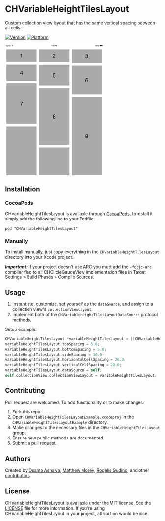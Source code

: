 
# CHVariableHeightTilesLayout

Custom collection view layout that has the same vertical spacing between all cells.

[![Version](https://cocoapod-badges.herokuapp.com/v/CHVariableHeightTilesLayout/badge.png)](http://cocoadocs.org/docsets/CHVariableHeightTilesLayout)
[![Platform](https://cocoapod-badges.herokuapp.com/p/CHVariableHeightTilesLayout/badge.png)](http://cocoadocs.org/docsets/CHVariableHeightTilesLayout)

<img src="https://github.com/chaione/CHVariableHeightTilesLayout/raw/master/Misc/screenshot01.png" width=320>

## Installation

### CocoaPods

CHVariableHeightTilesLayout is available through [CocoaPods](http://cocoapods.org), to install it simply add the following line to your Podfile:

`pod "CHVariableHeightTilesLayout"`

### Manually

To install manually, just copy everything in the `CHVariableHeightTilesLayout` directory into your Xcode project.

_**Important:**_ If your project doesn't use ARC you must add the `-fobjc-arc` compiler flag to all CHCircleGaugeView implementation files in Target Settings > Build Phases > Compile Sources.

## Usage

1. Instantiate, customize, set yourself as the `dataSource`, and assign to a collection view's `collectionViewLayout`.
2. Implement both of the `CHVariableHeightTilesLayoutDataSource` protocol methods.

Setup example:

```objective-c
CHVariableHeightTilesLayout *variableHeightTilesLayout = [[CHVariableHeightTilesLayout alloc] init];
variableHeightTilesLayout.topSpacing = 5.0;
variableHeightTilesLayout.bottomSpacing = 5.0;
variableHeightTilesLayout.sideSpacing = 10.0;
variableHeightTilesLayout.horizontalCellSpacing = 20.0;
variableHeightTilesLayout.verticalCellSpacing = 20.0;
variableHeightTilesLayout.dataSource = self;
self.collectionView.collectionViewLayout = variableHeightTilesLayout;
```

## Contributing

Pull request are welcomed. To add functionality or to make changes:

1. Fork this repo.
2. Open `CHVariableHeightTilesLayoutExample.xcodeproj` in the `CHVariableHeightTilesLayoutExample` directory.
3. Make changes to the necessary files in the `CHVariableHeightTilesLayout` group.
4. Ensure new public methods are documented.
5. Submit a pull request.

## Authors

Created by [Osama Ashawa](http://oashawa.com/), [Matthew Morey](http://matthewmorey.com), [Rogelio Gudino](http://cananito.com/), and other [contributors](https://github.com/chaione/CHCircleGaugeView/graphs/contributors).

## License

CHVariableHeightTilesLayout is available under the MIT license. See the [LICENSE](https://github.com/chaione/CHVariableHeightTilesLayout/blob/master/LICENSE) file for more information. If you're using CHVariableHeightTilesLayout in your project, attribution would be nice.
